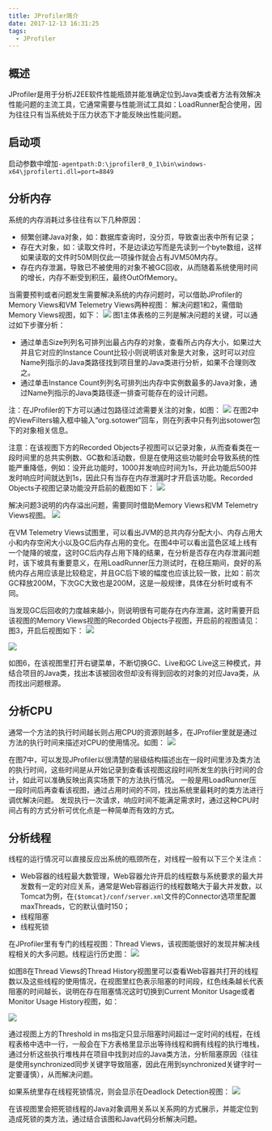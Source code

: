 ```yaml
---
title: JProfiler简介
date: 2017-12-13 16:31:25
tags:
  - JProfiler
---
```


## 概述
JProfiler是用于分析J2EE软件性能瓶颈并能准确定位到Java类或者方法有效解决性能问题的主流工具，它通常需要与性能测试工具如：LoadRunner配合使用，因为往往只有当系统处于压力状态下才能反映出性能问题。
## 启动项
启动参数中增加`-agentpath:D:\jprofiler8_0_1\bin\windows-x64\jprofilerti.dll=port=8849`
## 分析内存
系统的内存消耗过多往往有以下几种原因：
* 频繁创建Java对象，如：数据库查询时，没分页，导致查出表中所有记录；
* 存在大对象，如：读取文件时，不是边读边写而是先读到一个byte数组，这样如果读取的文件时50M则仅此一项操作就会占有JVM50M内存。
* 存在内存泄漏，导致已不被使用的对象不被GC回收，从而随着系统使用时间的增长，内存不断受到积压，最终OutOfMemory。

当需要预判或者问题发生需要解决系统的内存问题时，可以借助JProfiler的Memory Views和VM Telemetry Views两种视图：
解决问题1和2，需借助Memory Views视图，如下：
![](https://i.imgur.com/waZCnIX.png)
图1主体表格的三列是解决问题的关键，可以通过如下步骤分析：
* 通过单击Size列列名可排列出最占内存的对象，查看所占内存大小，如果过大并且它对应的Instance Count比较小则说明该对象是大对象，这时可以对应Name列指示的Java类路径找到项目里的Java类进行分析，如果不合理则改之。
* 通过单击Instance Count列列名可排列出内存中实例数最多的Java对象，通过Name列指示的Java类路径逐一排查可能存在的设计问题。

注：在JProfiler的下方可以通过包路径过滤需要关注的对象，如图：
![](https://i.imgur.com/rld11Gh.png)
在图2中的ViewFilters输入框中输入“org.sotower”回车，则在列表中只有列出sotower包下的对象相关信息。

注意：在该视图下方的Recorded Objects子视图可以记录对象，从而查看类在一段时间里的总共实例数、GC数和活动数，但是在使用这些功能时会导致系统的性能严重降低，例如：没开此功能时，1000并发响应时间为1s，开此功能后500并发时响应时间就达到1s，因此只有当存在内存泄漏时才开启该功能。Recorded Objects子视图记录功能没开启前的截图如下：
![](https://i.imgur.com/LA21Umg.png)

解决问题3说明的内存溢出问题，需要同时借助Memory Views和VM Telemetry Views视图。
![](https://i.imgur.com/lpPp9Vr.png)

在VM Telemetry Views试图里，可以看出JVM的总共内存分配大小、内存占用大小和内存空闲大小以及GC后内存占用的变化。在图4中可以看出蓝色区域上线有一个陡降的坡度，这时GC后内存占用下降的结果，在分析是否存在内存泄漏问题时，该下坡具有重要意义，在用LoadRunner压力测试时，在稳压期间，良好的系统内存占用应该是比较稳定，并且GC后下坡的幅度也应该比较一致，比如：前次GC释放200M，下次GC大致也是200M，这是一般规律，具体在分析时或有不同。

当发现GC后回收的力度越来越小，则说明很有可能存在内存泄漏，这时需要开启该视图的Memory Views视图的Recorded Objects子视图，开启前的视图请见：图3，开启后视图如下：
![](https://i.imgur.com/mgfTO5f.png)

![](https://i.imgur.com/nWkJwwm.png)

如图6，在该视图里打开右键菜单，不断切换GC、Live和GC Live这三种模式，并结合项目的Java类，找出本该被回收但却没有得到回收的对象的对应Java类，从而找出问题根源。

## 分析CPU
通常一个方法的执行时间越长则占用CPU的资源则越多，在JProfiler里就是通过方法的执行时间来描述对CPU的使用情况。如图：
![](https://i.imgur.com/X8ERuKy.png)

在图7中，可以发现JProfiler以很清楚的层级结构描述出在一段时间里涉及类方法的执行时间，这些时间是从开始记录到查看该视图这段时间所发生的执行时间的合计，如此可以准确反映出真实场景下的方法执行情况。
一般是用LoadRunner压一段时间后再查看该视图，通过占用时间的不同，找出系统里最耗时的类方法进行调优解决问题。
发现执行一次请求，响应时间不能满足需求时，通过这种CPU时间占有的方式分析可优化点是一种简单而有效的方式。

## 分析线程
线程的运行情况可以直接反应出系统的瓶颈所在，对线程一般有以下三个关注点：
* Web容器的线程最大数管理，Web容器允许开启的线程数与系统要求的最大并发数有一定的对应关系，通常是Web容器运行的线程数略大于最大并发数，以Tomcat为例，在`{$tomcat}/conf/server.xml`文件的Connector选项里配置maxThreads，它的默认值时150；
* 线程阻塞
* 线程死锁

在JProfiler里有专门的线程视图：Thread Views，该视图能很好的发现并解决线程相关的大多问题。线程运行历史图：
![](https://i.imgur.com/MttrRCy.png)

如图8在Thread Views的Thread History视图里可以查看Web容器共打开的线程数以及这些线程的使用情况，在视图里红色表示阻塞的时间段，红色线条越长代表阻塞的时间越长，说明在存在阻塞情况这时切换到Current Monitor Usage或者Monitor Usage History视图，如：

![](https://i.imgur.com/t0xCzEU.png)

通过视图上方的Threshold in ms指定只显示阻塞时间超过一定时间的线程，在线程表格中选中一行，一般会在下方表格里显示出等待线程和拥有线程的执行堆栈，通过分析这些执行堆栈并在项目中找到对应的Java类方法，分析阻塞原因（往往是使用synchronized同步关键字导致阻塞，因此在用到synchronized关键字时一定要谨慎），从而解决问题。

如果系统里存在线程死锁情况，则会显示在Deadlock Detection视图：
![](https://i.imgur.com/q2gCBaI.png)

在该视图里会把死锁线程的Java对象调用关系以关系网的方式展示，并能定位到造成死锁的类方法，通过结合该图和Java代码分析解决问题。